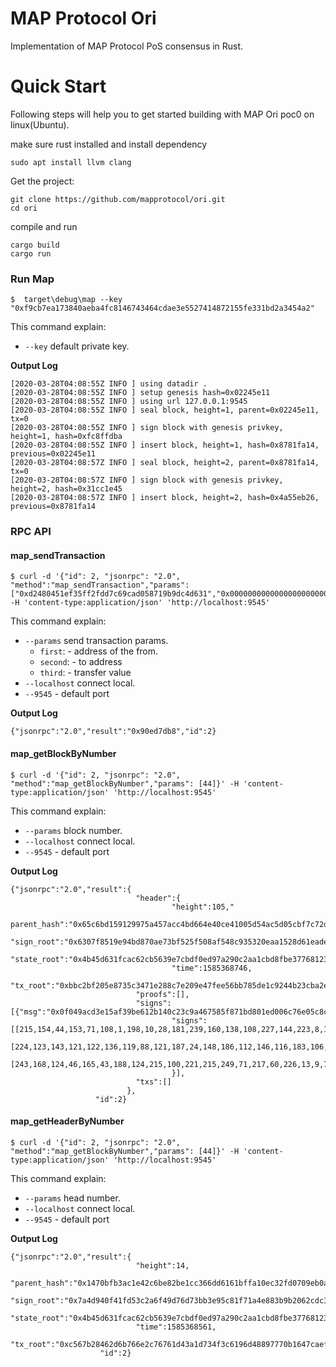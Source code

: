 # MAP Protocol Ori

Implementation of MAP Protocol PoS consensus in Rust.

# Quick Start

Following steps will help you to get started building with MAP Ori poc0 on linux(Ubuntu).

make sure rust installed and install dependency 

```shell
sudo apt install llvm clang
```
Get the project:
```shell
git clone https://github.com/mapprotocol/ori.git
cd ori
```
compile and run 
```shell
cargo build
cargo run
```

### Run Map
```shell script
$  target\debug\map --key "0xf9cb7ea173840aeba4fc8146743464cdae3e5527414872155fe331bd2a3454a2"
```

This command explain:
 * `--key` default private key.
  
**Output Log**
```shell
[2020-03-28T04:08:55Z INFO ] using datadir .
[2020-03-28T04:08:55Z INFO ] setup genesis hash=0x02245e11
[2020-03-28T04:08:55Z INFO ] using url 127.0.0.1:9545
[2020-03-28T04:08:55Z INFO ] seal block, height=1, parent=0x02245e11, tx=0
[2020-03-28T04:08:55Z INFO ] sign block with genesis privkey, height=1, hash=0xfc8ffdba
[2020-03-28T04:08:55Z INFO ] insert block, height=1, hash=0x8781fa14, previous=0x02245e11
[2020-03-28T04:08:57Z INFO ] seal block, height=2, parent=0x8781fa14, tx=0
[2020-03-28T04:08:57Z INFO ] sign block with genesis privkey, height=2, hash=0x31cc1e45
[2020-03-28T04:08:57Z INFO ] insert block, height=2, hash=0x4a55eb26, previous=0x8781fa14
```

### RPC API

#### map_sendTransaction

```
$ curl -d '{"id": 2, "jsonrpc": "2.0", "method":"map_sendTransaction","params": ["0xd2480451ef35ff2fdd7c69cad058719b9dc4d631","0x0000000000000000000000000000000000000011",1000000000]}' -H 'content-type:application/json' 'http://localhost:9545'
```

This command explain:
 * `--params` send transaction params.
     - `first`:  - address of the from.
     - `second`: - to  address
     - `third`: - transfer value
 * `--localhost` connect local.
 * `--9545`     - default port
  
**Output Log**
```shell
{"jsonrpc":"2.0","result":"0x90ed7db8","id":2}
```

#### map_getBlockByNumber

```
$ curl -d '{"id": 2, "jsonrpc": "2.0", "method":"map_getBlockByNumber","params": [44]}' -H 'content-type:application/json' 'http://localhost:9545'

```

This command explain:
 * `--params` block number.
 * `--localhost` connect local.
 * `--9545`     - default port

**Output Log**
```shell
{"jsonrpc":"2.0","result":{
                            "header":{
                                    "height":105,"
                                     parent_hash":"0x65c6bd159129975a457acc4bd664e40ce41005d54ac5d05cbf7c72d0acba9e9d",
                                    "sign_root":"0x6307f8519e94bd870ae73bf525f508af548c935320eaa1528d61eade3fedfde2",
                                    "state_root":"0x4b45d631fcac62cb5639e7cbdf0ed97a290c2aa1cbd8fbe377681235cb778d33",
                                    "time":1585368746,
                                    "tx_root":"0xbbc2bf205e8735c3471e288c7e209e47fee56bb785de1c9244b23cba2edd325b"},
                            "proofs":[],
                            "signs":[{"msg":"0x0f049acd3e15af39be612b140c23c9a467585f871bd801ed006c76e05c8cf3c2",
                                    "signs":[[215,154,44,153,71,108,1,198,10,28,181,239,160,138,108,227,144,223,8,183,97,151,106,79,255,178,166,24,63,46,114,76],
                                            [224,123,143,121,122,136,119,88,121,187,24,148,186,112,146,116,183,106,12,28,91,164,154,138,112,17,106,233,134,254,99,5],
                                            [243,168,124,46,165,43,188,124,215,100,221,215,249,71,217,60,226,13,9,72,114,24,80,73,118,31,251,38,82,192,147,7]]
                                    }],
                            "txs":[]
                          },
                   "id":2}
```

#### map_getHeaderByNumber

```
$ curl -d '{"id": 2, "jsonrpc": "2.0", "method":"map_getBlockByNumber","params": [44]}' -H 'content-type:application/json' 'http://localhost:9545'

```

This command explain:
 * `--params` head number.
 * `--localhost` connect local.
 * `--9545`     - default port

**Output Log**
```shell
{"jsonrpc":"2.0","result":{
                            "height":14,
                            "parent_hash":"0x1470bfb3ac1e42c6be82be1cc366dd6161bffa10ec32fd0709eb0a8b27a9b2c7",
                            "sign_root":"0x7a4d940f41fd53c2a6f49d76d73bb3e95c81f71a4e883b9b2062cdc339e952b1",
                            "state_root":"0x4b45d631fcac62cb5639e7cbdf0ed97a290c2aa1cbd8fbe377681235cb778d33",
                            "time":1585368561,
                            "tx_root":"0xc567b28462d6b766e2c76761d43a1d734f3c6196d48897770b1647caeff190f3"},
                    "id":2}
```
